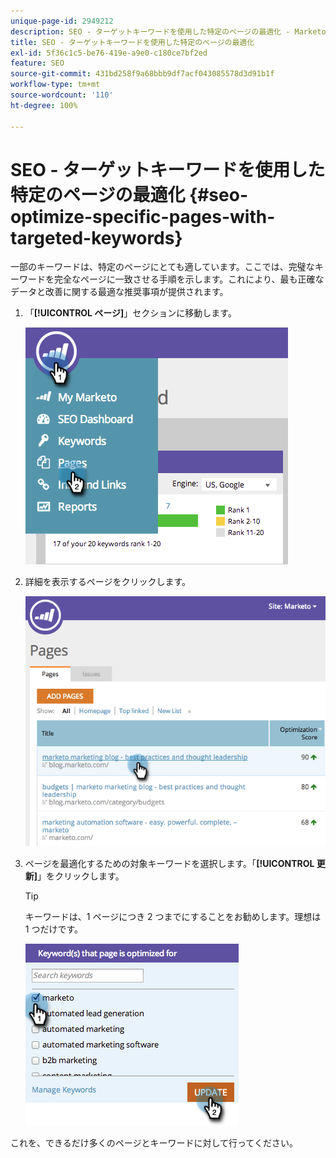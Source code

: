 ```yaml
---
unique-page-id: 2949212
description: SEO - ターゲットキーワードを使用した特定のページの最適化 - Marketo ドキュメント - 製品ドキュメント
title: SEO - ターゲットキーワードを使用した特定のページの最適化
exl-id: 5f36c1c5-be76-419e-a9e0-c180ce7bf2ed
feature: SEO
source-git-commit: 431bd258f9a68bbb9df7acf043085578d3d91b1f
workflow-type: tm+mt
source-wordcount: '110'
ht-degree: 100%

---
```


# SEO - ターゲットキーワードを使用した特定のページの最適化 {#seo-optimize-specific-pages-with-targeted-keywords}

一部のキーワードは、特定のページにとても適しています。ここでは、完璧なキーワードを完全なページに一致させる手順を示します。これにより、最も正確なデータと改善に関する最適な推奨事項が提供されます。

1. 「**[!UICONTROL ページ]**」セクションに移動します。

   ![](assets/image2014-9-18-12-3a52-3a28.png)

1. 詳細を表示するページをクリックします。

   ![](assets/image2014-9-18-12-3a52-3a41.png)

1. ページを最適化するための対象キーワードを選択します。「**[!UICONTROL 更新]**」をクリックします。

   >[!TIP]
   >
   >キーワードは、1 ページにつき 2 つまでにすることをお勧めします。理想は 1 つだけです。

   ![](assets/image2014-9-18-12-3a52-3a46.png)

これを、できるだけ多くのページとキーワードに対して行ってください。
